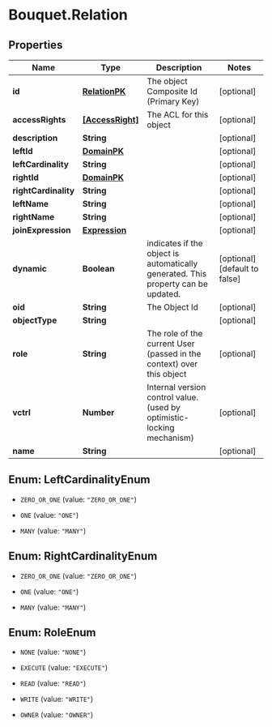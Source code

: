 # Bouquet.Relation

## Properties
Name | Type | Description | Notes
------------ | ------------- | ------------- | -------------
**id** | [**RelationPK**](RelationPK.md) | The object Composite Id (Primary Key) | [optional] 
**accessRights** | [**[AccessRight]**](AccessRight.md) | The ACL for this object | [optional] 
**description** | **String** |  | [optional] 
**leftId** | [**DomainPK**](DomainPK.md) |  | [optional] 
**leftCardinality** | **String** |  | [optional] 
**rightId** | [**DomainPK**](DomainPK.md) |  | [optional] 
**rightCardinality** | **String** |  | [optional] 
**leftName** | **String** |  | [optional] 
**rightName** | **String** |  | [optional] 
**joinExpression** | [**Expression**](Expression.md) |  | [optional] 
**dynamic** | **Boolean** | indicates if the object is automatically generated. This property can be updated. | [optional] [default to false]
**oid** | **String** | The Object Id | [optional] 
**objectType** | **String** |  | [optional] 
**role** | **String** | The role of the current User (passed in the context) over this object | [optional] 
**vctrl** | **Number** | Internal version control value. (used by optimistic-locking mechanism) | [optional] 
**name** | **String** |  | [optional] 


<a name="LeftCardinalityEnum"></a>
## Enum: LeftCardinalityEnum


* `ZERO_OR_ONE` (value: `"ZERO_OR_ONE"`)

* `ONE` (value: `"ONE"`)

* `MANY` (value: `"MANY"`)




<a name="RightCardinalityEnum"></a>
## Enum: RightCardinalityEnum


* `ZERO_OR_ONE` (value: `"ZERO_OR_ONE"`)

* `ONE` (value: `"ONE"`)

* `MANY` (value: `"MANY"`)




<a name="RoleEnum"></a>
## Enum: RoleEnum


* `NONE` (value: `"NONE"`)

* `EXECUTE` (value: `"EXECUTE"`)

* `READ` (value: `"READ"`)

* `WRITE` (value: `"WRITE"`)

* `OWNER` (value: `"OWNER"`)




